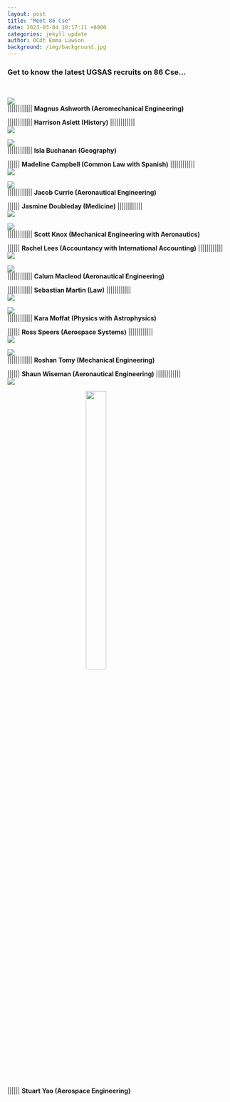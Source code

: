 ```yaml
---
layout: post
title: "Meet 86 Cse"
date: 2023-03-04 10:17:11 +0000
categories: jekyll update
author: OCdt Emma Lawson
background: /img/background.jpg
---
```


### Get to know the latest UGSAS recruits on 86 Cse...

<br>

<img src="/img/MagnusAshworth.jpg"  style="display: block; margin-left: auto; margin-right: auto;"> |||||||||||| **Magnus Ashworth (Aeromechanical Engineering)**

|||||||||||| **Harrison Aslett (History)** |||||||||||| <img src="/img/HarrisonAslett.jpg"  style="display: block; margin-left: auto; margin-right: auto;">

<img src="/img/IslaBuchanan.jpg"  style="display: block; margin-left: auto; margin-right: auto;"> |||||||||||| **Isla Buchanan (Geography)**

|||||| **Madeline Campbell (Common Law with Spanish)** |||||||||||| <img src="/img/MadelineCampbell.jpg"  style="display: block; margin-left: auto; margin-right: auto;">

<img src="/img/JacobCurrie.jpg"  style="display: block; margin-left: auto; margin-right: auto;"> |||||||||||| **Jacob Currie (Aeronautical Engineering)**

|||||| **Jasmine Doubleday (Medicine)** |||||||||||| <img src="/img/JasmineDoubleday.jpg"  style="display: block; margin-left: auto; margin-right: auto;">

<img src="/img/ScottKnox.jpg"  style="display: block; margin-left: auto; margin-right: auto;"> |||||||||||| **Scott Knox (Mechanical Engineering with Aeronautics)**

|||||| **Rachel Lees (Accountancy with International Accounting)** |||||||||||| <img src="/img/RachelLees.jpg"  style="display: block; margin-left: auto; margin-right: auto;">

<img src="/img/CalumMacleod.jpg"  style="display: block; margin-left: auto; margin-right: auto;"> |||||||||||| **Calum Macleod (Aeronautical Engineering)**

|||||||||||| **Sebastian Martin (Law)** |||||||||||| <img src="/img/SebastianMartin.jpg"  style="display: block; margin-left: auto; margin-right: auto;">

<img src="/img/KaraMoffat.jpg"  style="display: block; margin-left: auto; margin-right: auto;"> |||||||||||| **Kara Moffat (Physics with Astrophysics)**

|||||| **Ross Speers (Aerospace Systems)** |||||||||||| <img src="/img/RossSpeers.jpg"  style="display: block; margin-left: auto; margin-right: auto;">

<img src="/img/RoshanTomy.jpg"  style="display: block; margin-left: auto; margin-right: auto;"> |||||||||||| **Roshan Tomy (Mechanical Engineering)**

|||||| **Shaun Wiseman (Aeronautical Engineering)** |||||||||||| <img src="/img/ShaunWiseman.jpg"  style="display: block; margin-left: auto; margin-right: auto;">

<img src="/img/StuartYao.jpeg"  style="display: block; margin-left: auto; margin-right: auto; width:30%; height: 40%;"> |||||| **Stuart Yao (Aerospace Engineering)**
